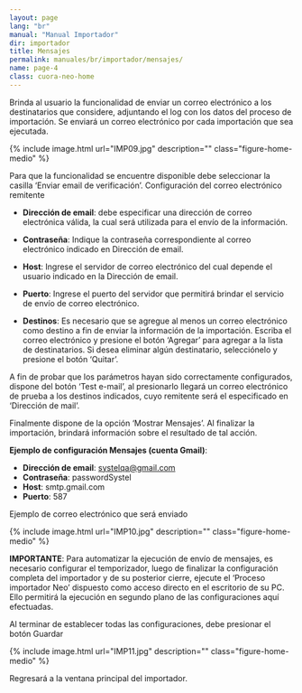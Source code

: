 ```yaml
---
layout: page
lang: "br"
manual: "Manual Importador"
dir: importador
title: Mensajes
permalink: manuales/br/importador/mensajes/
name: page-4
class: cuora-neo-home
---
```


Brinda al usuario la funcionalidad de enviar un correo electrónico a los destinatarios que considere, adjuntando el log con los datos del proceso de importación. Se enviará un correo electrónico por cada importación que sea ejecutada. 

{% include image.html url="IMP09.jpg" description="" class="figure-home-medio" %}

Para que la funcionalidad se encuentre disponible debe seleccionar la casilla ‘Enviar email de verificación’.
Configuración del correo electrónico remitente
- **Dirección de email**: debe especificar una dirección de correo electrónica válida, la cual será utilizada para el envío de la información.

- **Contraseña**: Indique la contraseña correspondiente al correo electrónico indicado en Dirección de email.

- **Host**: Ingrese el servidor de correo electrónico del cual depende el usuario indicado en la Dirección de email.

- **Puerto**: Ingrese el puerto del servidor que permitirá brindar el servicio de envío de correo electrónico.

- **Destinos**: Es necesario que se agregue al menos un correo electrónico como destino a fin de enviar la información de la importación. Escriba el correo electrónico y presione el botón ‘Agregar’ para agregar a la lista de destinatarios. Si desea eliminar algún destinatario, selecciónelo y presione el botón ‘Quitar’.


A fin de probar que los parámetros hayan sido correctamente configurados, dispone del botón ‘Test e-mail’, al presionarlo llegará un correo electrónico de prueba a los destinos indicados, cuyo remitente será el especificado en ‘Dirección de mail’.

Finalmente dispone de la opción ‘Mostrar Mensajes’. Al finalizar la importación, brindará información sobre el resultado de tal acción.

**Ejemplo de configuración Mensajes (cuenta Gmail)**:
- **Dirección de email**: systelqa@gmail.com
- **Contraseña**: passwordSystel 
- **Host**: smtp.gmail.com
- **Puerto**: 587

Ejemplo de correo electrónico que será enviado

{% include image.html url="IMP10.jpg" description="" class="figure-home-medio" %}


**IMPORTANTE**: Para automatizar la ejecución de envío de mensajes, es necesario configurar el temporizador, luego de finalizar la configuración completa del importador y de su posterior cierre, ejecute el ‘Proceso importador Neo’ dispuesto como acceso directo en el escritorio de su PC. Ello permitirá la ejecución en segundo plano de las configuraciones aquí efectuadas. 

Al terminar de establecer todas las configuraciones, debe presionar el botón Guardar 

{% include image.html url="IMP11.jpg" description="" class="figure-home-medio" %}

Regresará a la ventana principal del importador. 


